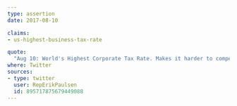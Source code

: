 ```yaml
---
type: assertion
date: 2017-08-10

claims:
- us-highest-business-tax-rate

quote:
  "Aug 10: World's Highest Corporate Tax Rate. Makes it harder to compete globally & create good-paying jobs back home [#31ReasonsforTaxReform](https://twitter.com/hashtag/31ReasonsforTaxReform?src=hash)"
where: Twitter
sources:
- type: twitter
  user: RepErikPaulsen
  id: 895717875679449088
---
```

